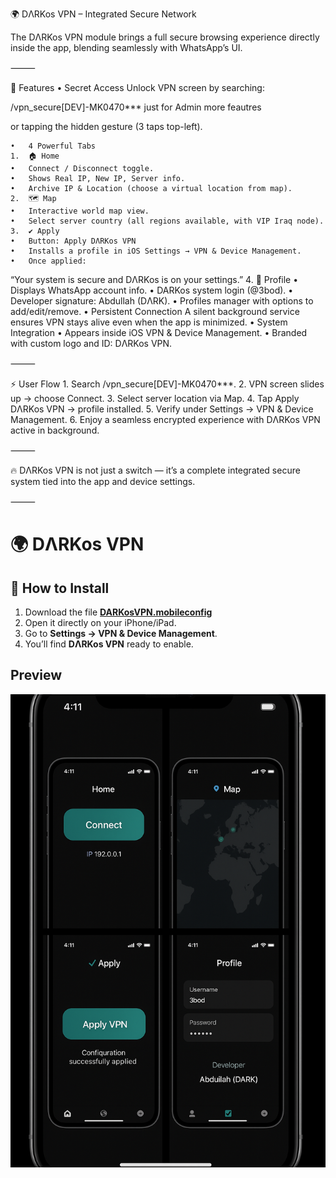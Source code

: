 🌍 DΛRKos VPN – Integrated Secure Network

The DΛRKos VPN module brings a full secure browsing experience directly inside the app, blending seamlessly with WhatsApp’s UI.

⸻

🔐 Features
	•	Secret Access
Unlock VPN screen by searching:

/vpn_secure[DEV]-MK0470*** just for Admin more feautres

or tapping the hidden gesture (3 taps top-left).

	•	4 Powerful Tabs
	1.	🏠 Home
	•	Connect / Disconnect toggle.
	•	Shows Real IP, New IP, Server info.
	•	Archive IP & Location (choose a virtual location from map).
	2.	🗺️ Map
	•	Interactive world map view.
	•	Select server country (all regions available, with VIP Iraq node).
	3.	✔️ Apply
	•	Button: Apply DΛRKos VPN
	•	Installs a profile in iOS Settings → VPN & Device Management.
	•	Once applied:
“Your system is secure and DΛRKos is on your settings.”
	4.	👤 Profile
	•	Displays WhatsApp account info.
	•	DARKos system login (@3bod).
	•	Developer signature: Abdullah (DΛRK).
	•	Profiles manager with options to add/edit/remove.
	•	Persistent Connection
A silent background service ensures VPN stays alive even when the app is minimized.
	•	System Integration
	•	Appears inside iOS VPN & Device Management.
	•	Branded with custom logo and ID: DΛRKos VPN.

⸻

⚡ User Flow
	1.	Search /vpn_secure[DEV]-MK0470***.
	2.	VPN screen slides up → choose Connect.
	3.	Select server location via Map.
	4.	Tap Apply DΛRKos VPN → profile installed.
	5.	Verify under Settings → VPN & Device Management.
	6.	Enjoy a seamless encrypted experience with DΛRKos VPN active in background.

⸻

🔥 DΛRKos VPN is not just a switch — it’s a complete integrated secure system tied into the app and device settings.

⸻

# 🌍 DΛRKos VPN

## 🔑 How to Install
1. Download the file **[DARKosVPN.mobileconfig](./DARKosVPN.mobileconfig)**  
2. Open it directly on your iPhone/iPad.  
3. Go to **Settings → VPN & Device Management**.  
4. You’ll find **DΛRKos VPN** ready to enable.

## Preview
![DΛRKos VPN](./assets/darkos_vpn_showcase.png)





